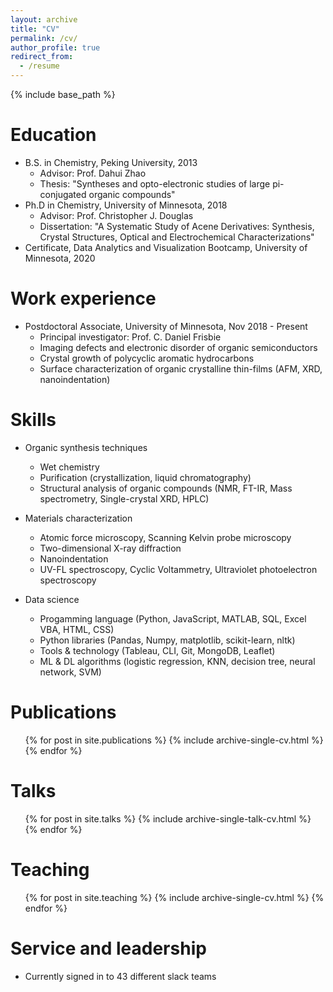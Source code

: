 ```yaml
---
layout: archive
title: "CV"
permalink: /cv/
author_profile: true
redirect_from:
  - /resume
---
```


{% include base_path %}

Education
======
* B.S. in Chemistry, Peking University, 2013
  * Advisor: Prof. Dahui Zhao
  * Thesis: "Syntheses and opto-electronic studies of large pi-conjugated organic compounds"
* Ph.D in Chemistry, University of Minnesota, 2018
  * Advisor: Prof. Christopher J. Douglas
  * Dissertation: "A Systematic Study of Acene Derivatives: Synthesis, Crystal Structures, Optical and Electrochemical Characterizations"
* Certificate, Data Analytics and Visualization Bootcamp, University of Minnesota, 2020

Work experience
======
* Postdoctoral Associate, University of Minnesota, Nov 2018 - Present
  * Principal investigator: Prof. C. Daniel Frisbie
  * Imaging defects and electronic disorder of organic semiconductors
  * Crystal growth of polycyclic aromatic hydrocarbons
  * Surface characterization of organic crystalline thin-films (AFM, XRD, nanoindentation)
  

Skills
======
* Organic synthesis techniques
  * Wet chemistry
  * Purification (crystallization, liquid chromatography)
  * Structural analysis of organic compounds (NMR, FT-IR, Mass spectrometry, Single-crystal XRD, HPLC)

* Materials characterization
  * Atomic force microscopy, Scanning Kelvin probe microscopy
  * Two-dimensional X-ray diffraction
  * Nanoindentation
  * UV-FL spectroscopy, Cyclic Voltammetry, Ultraviolet photoelectron spectroscopy

* Data science
  * Progamming language (Python, JavaScript, MATLAB, SQL, Excel VBA, HTML, CSS)
  * Python libraries (Pandas, Numpy, matplotlib, scikit-learn, nltk)
  * Tools & technology (Tableau, CLI, Git, MongoDB, Leaflet)
  * ML & DL algorithms (logistic regression, KNN, decision tree, neural network, SVM)

Publications
======
  <ul>{% for post in site.publications %}
    {% include archive-single-cv.html %}
  {% endfor %}</ul>
  
Talks
======
  <ul>{% for post in site.talks %}
    {% include archive-single-talk-cv.html %}
  {% endfor %}</ul>
  
Teaching
======
  <ul>{% for post in site.teaching %}
    {% include archive-single-cv.html %}
  {% endfor %}</ul>
  
Service and leadership
======
* Currently signed in to 43 different slack teams

